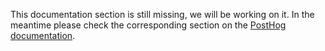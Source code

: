 This documentation section is still missing, we will be working on it. In the meantime please check the corresponding section on the [PostHog documentation](https://posthog.com/docs).
